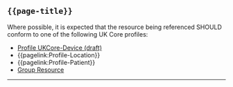 ## <code>{{page-title}}</code>

Where possible, it is expected that the resource being referenced SHOULD conform to one of the following UK Core profiles:
- [Profile UKCore-Device (draft)](https://simplifier.net/guide/UKCoreImplementationGuideAssetsinDevelopment/Home/ProfilesandExtensions/Profile-UKCore-Device)
- {{pagelink:Profile-Location}}
- {{pagelink:Profile-Patient}}
- [Group Resource](https://www.hl7.org/fhir/r4/group.html)

---
